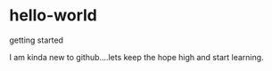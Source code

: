 # hello-world
getting started



I am kinda new to github....lets keep the hope high and start learning.
